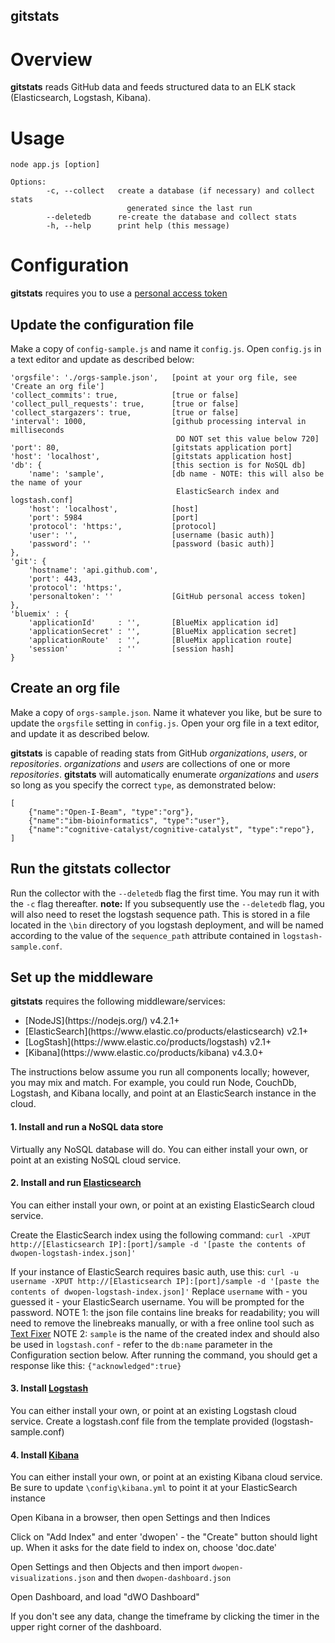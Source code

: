 gitstats
---------------------

# Overview

<strong>gitstats</strong> reads GitHub data and feeds structured data to an ELK stack (Elasticsearch, Logstash, Kibana).

# Usage
```
node app.js [option]

Options:
        -c, --collect   create a database (if necessary) and collect stats 
                          generated since the last run
        --deletedb      re-create the database and collect stats
        -h, --help      print help (this message)
```
# Configuration
<strong>gitstats</strong> requires you to use a [personal access token](https://github.com/settings/tokens) 
## Update the configuration file
Make a copy of `config-sample.js` and name it `config.js`.
Open `config.js` in a text editor and update as described below:
```
'orgsfile': './orgs-sample.json',   [point at your org file, see 'Create an org file']
'collect_commits': true,            [true or false]
'collect_pull_requests': true,      [true or false]
'collect_stargazers': true,         [true or false]
'interval': 1000,                   [github processing interval in milliseconds
                                     DO NOT set this value below 720]
'port': 80,                         [gitstats application port]
'host': 'localhost',                [gitstats application host]
'db': {                             [this section is for NoSQL db]
    'name': 'sample',               [db name - NOTE: this will also be the name of your
                                     ElasticSearch index and logstash.conf]
    'host': 'localhost',            [host]
    'port': 5984                    [port]
    'protocol': 'https:',           [protocol]
    'user': '',                     [username (basic auth)]
    'password': ''                  [password (basic auth)]
},
'git': {
    'hostname': 'api.github.com',
    'port': 443,
    'protocol': 'https:',
    'personaltoken': ''             [GitHub personal access token]
},
'bluemix' : {
    'applicationId'     : '',       [BlueMix application id]
    'applicationSecret' : '',       [BlueMix application secret]
    'applicationRoute'  : '',       [BlueMix application route]
    'session'           : ''        [session hash]
}

```
## Create an org file
Make a copy of `orgs-sample.json`.  Name it whatever you like, but be sure to
update the `orgsfile` setting in `config.js`.
Open your org file in a text editor, and update it as described below.

<strong>gitstats</strong> is capable of reading stats from GitHub *organizations*, *users*, or *repositories*.
*organizations* and *users* are collections of one or more *repositories*.
<strong>gitstats</strong> will automatically enumerate *organizations* and *users* so
long as you specify the correct `type`, as demonstrated below:
```
[
    {"name":"Open-I-Beam", "type":"org"},
    {"name":"ibm-bioinformatics", "type":"user"},
    {"name":"cognitive-catalyst/cognitive-catalyst", "type":"repo"},
]
```

## Run the gitstats collector
Run the collector with the `--deletedb` flag the first time.  You may run it with the `-c` flag thereafter.
<strong>note:</strong> If you subsequently use the `--deletedb` flag, you will also need to reset the logstash 
sequence path.  This is stored in a file located in the `\bin` directory of you logstash deployment, and will
be named according to the value of the `sequence_path` attribute contained in `logstash-sample.conf`.

## Set up the middleware
<strong>gitstats</strong> requires the following middleware/services:
<ul>
<li>[NodeJS](https://nodejs.org/) v4.2.1+</li>
<li>[ElasticSearch](https://www.elastic.co/products/elasticsearch) v2.1+</li>
<li>[LogStash](https://www.elastic.co/products/logstash) v2.1+</li>
<li>[Kibana](https://www.elastic.co/products/kibana) v4.3.0+</li>
</ul>

The instructions below assume you run all components locally; however, you may mix and match.  For example, you could run Node, CouchDb, Logstash, and Kibana locally, and point at an ElasticSearch instance in the cloud.

#### 1. Install and run a NoSQL data store
Virtually any NoSQL database will do.  You can either install your own, or point at an existing NoSQL cloud service.
#### 2. Install and run [Elasticsearch]()
You can either install your own, or point at an existing ElasticSearch cloud service.

Create the ElasticSearch index using the following command:
`curl -XPUT http://[Elasticsearch IP]:[port]/sample -d '[paste the contents of dwopen-logstash-index.json]'`

If your instance of ElasticSearch requires basic auth, use this:
`curl -u username -XPUT http://[Elasticsearch IP]:[port]/sample -d '[paste the contents of dwopen-logstash-index.json]'`
Replace `username` with - you guessed it - your ElasticSearch username.  You will be prompted for the password.
NOTE 1: the json file contains line breaks for readability; you will need to remove the linebreaks manually, or with a free online tool such as [Text Fixer](http://www.textfixer.com/tools/remove-line-breaks.php)
NOTE 2: `sample` is the name of the created index and should also be used in `logstash.conf` - refer to the `db:name` parameter in the Configuration section below.
After running the command, you should get a response like this:
`{"acknowledged":true}`

#### 3. Install [Logstash]()
You can either install your own, or point at an existing Logstash cloud service.
Create a logstash.conf file from the template provided (logstash-sample.conf)
#### 4. Install [Kibana]()
You can either install your own, or point at an existing Kibana cloud service.
Be sure to update `\config\kibana.yml` to point it at your ElasticSearch instance

Open Kibana in a browser, then open Settings and then Indices

Click on "Add Index" and enter 'dwopen' - the "Create" button should light up. When it asks for the date field to index on, choose 'doc.date'

Open Settings and then Objects and then import `dwopen-visualizations.json` and then `dwopen-dashboard.json`

Open Dashboard, and load "dWO Dashboard"

If you don't see any data, change the timeframe by clicking the timer in the upper right corner of the dashboard.